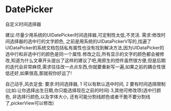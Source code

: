 # DatePicker
自定义时间选择器

建议:尽量少用系统的UIDatePicker时间选择器,可定制性太低,不灵活.
需求:修改时间选择器的选中行的文字颜色,
之前是用系统的UIDataPickerV写的,找遍了UIDataPicker的系统文档包括私有属性也没有找到解决方法,因为UIDataPicker的选中行和非选中行的颜色是同一个属性.修改之后,所有显示的文字的颜色都会被修改,知道为什么文章开头提出了这样的建议了吧,用原生的控件虽然很方便,但是后期的迭代会非常麻烦,需求往往改一点点东西,你就要重新写一遍,如果之前的耦合性很低还好,如果很高,那就祝你好运了!

自己动手,风衣足食:
要求:时间选择器,
1 可以有默认选中时间,
2 要有时间选择限制(比如:让你选择出生日期,你只能选择现在之前的时间)
3,其他可修改项(选中行颜色, 非选择行颜色,以及字体大小, 还有可能分割线颜色或者干脆不要分割线了,pickerView可以修改)

